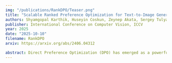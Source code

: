 ```yaml
---
img: "/publications/RankDPO/Teaser.png"
title: "Scalable Ranked Preference Optimization for Text-to-Image Generation"
authors: Shyamgopal Karthik, Huseyin Coskun, Zeynep Akata, Sergey Tulyakov, Jian Ren, Anil Kag
publisher: International Conference on Computer Vision, ICCV
year: 2025
date: "2025-10-10"
filename: RankDPO
arxiv: https://arxiv.org/abs/2406.04312

abstract: Direct Preference Optimization (DPO) has emerged as a powerful approach to align text-to-image (T2I) models with human feedback. Unfortunately, successful application of DPO to T2I models requires a huge amount of resources to collect and label large-scale datasets, e.g., millions of generated paired images annotated with human preferences. In addition, these human preference datasets can get outdated quickly as the rapid improvements of T2I models lead to higher quality images. In this work, we investigate a scalable approach for collecting large-scale and fully synthetic datasets for DPO training. Specifically, the preferences for paired images are generated using a pre-trained reward function, eliminating the need for involving humans in the annotation process, greatly improving the dataset collection efficiency. Moreover, we demonstrate that such datasets allow averaging predictions across multiple models and collecting ranked preferences as opposed to pairwise preferences. Furthermore, we introduce RankDPO to enhance DPO-based methods using the ranking feedback. Applying RankDPO on SDXL and SD3-Medium models with our synthetically generated preference dataset "Syn-Pic" improves both prompt-following (on benchmarks like T2I-Compbench, GenEval, and DPG-Bench) and visual quality (through user studies). This pipeline presents a practical and scalable solution to develop better preference datasets to enhance the performance of text-to-image models. 
---
```




